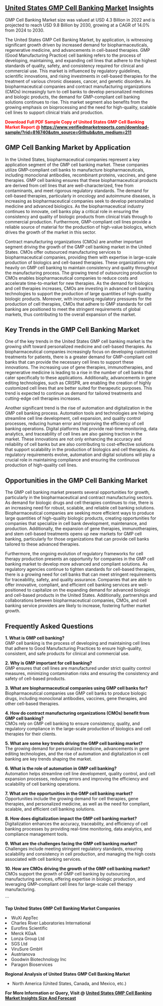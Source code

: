 <h2><a href="https://www.verifiedmarketreports.com/download-sample/?rid=816740&amp;utm_source=Github&amp;utm_medium=211" target="_blank">United States GMP Cell Banking Market</a> Insights</h2><p>GMP Cell Banking Market size was valued at USD 4.3 Billion in 2022 and is projected to reach USD 9.8 Billion by 2030, growing at a CAGR of 14.0% from 2024 to 2030.</p><p><p>The United States GMP Cell Banking Market, by application, is witnessing significant growth driven by increased demand for biopharmaceuticals, regenerative medicine, and advancements in cell-based therapies. GMP (Good Manufacturing Practice) cell banking refers to the process of developing, maintaining, and expanding cell lines that adhere to the highest standards of quality, safety, and consistency required for clinical and commercial use. This market is influenced by regulatory guidelines, scientific innovations, and rising investments in cell-based therapies for the treatment of various chronic diseases, cancer, and genetic disorders. As biopharmaceutical companies and contract manufacturing organizations (CMOs) increasingly turn to cell banks to develop personalized medicines and biologic products, the demand for GMP-compliant cell banking solutions continues to rise. This market segment also benefits from the growing emphasis on bioprocessing and the need for high-quality, scalable cell lines to support clinical trials and production. <strong><p><span class=""><span style="color: #ff0000;"><strong>Download Full PDF Sample Copy of United States GMP Cell Banking Market Report</strong> @ </span><a href="https://www.verifiedmarketreports.com/download-sample/?rid=816740&amp;utm_source=Github&amp;utm_medium=211" target="_blank">https://www.verifiedmarketreports.com/download-sample/?rid=816740&amp;utm_source=Github&amp;utm_medium=211</a></span></p></strong></p><h2>GMP Cell Banking Market by Application</h2><p>In the United States, biopharmaceutical companies represent a key application segment of the GMP cell banking market. These companies utilize GMP-compliant cell banks to manufacture biopharmaceuticals, including monoclonal antibodies, recombinant proteins, vaccines, and gene therapies. GMP cell banking ensures that these biopharmaceutical products are derived from cell lines that are well-characterized, free from contaminants, and meet rigorous regulatory standards. The demand for cell-based therapies, particularly in oncology and autoimmune diseases, is increasing as biopharmaceutical companies seek to develop personalized medicine and advanced biologics. As the biopharmaceutical industry continues to innovate, cell banks play a critical role in ensuring the consistency and quality of biologic products from clinical trials through to commercial production. Furthermore, GMP-compliant cell lines provide a reliable source of material for the production of high-value biologics, which drives the growth of the market in this sector.</p><p>Contract manufacturing organizations (CMOs) are another important segment driving the growth of the GMP cell banking market in the United States. CMOs offer outsourced manufacturing services to biopharmaceutical companies, providing them with expertise in large-scale production of biologics and cell-based therapies. These organizations rely heavily on GMP cell banking to maintain consistency and quality throughout the manufacturing process. The growing trend of outsourcing production to CMOs enables biopharmaceutical companies to reduce costs and accelerate time-to-market for new therapies. As the demand for biologics and cell therapies increases, CMOs are investing in advanced cell banking technologies to support the production of large quantities of high-quality biologic products. Moreover, with increasing regulatory pressures for the production of cell therapies, CMOs that adhere to GMP standards for cell banking are positioned to meet the stringent requirements of global markets, thus contributing to the overall expansion of the market.</p><h2>Key Trends in the GMP Cell Banking Market</h2><p>One of the key trends in the United States GMP cell banking market is the growing shift toward personalized medicine and cell-based therapies. As biopharmaceutical companies increasingly focus on developing customized treatments for patients, there is a greater demand for GMP-compliant cell banks that can provide the necessary cell lines to support these innovations. The increasing use of gene therapies, immunotherapies, and regenerative medicine is leading to a rise in the number of cell banks that cater specifically to these applications. Additionally, advancements in gene editing technologies, such as CRISPR, are enabling the creation of highly customized cell lines that are better suited for therapeutic purposes. This trend is expected to continue as demand for tailored treatments and cutting-edge cell therapies increases.</p><p>Another significant trend is the rise of automation and digitalization in the GMP cell banking process. Automation tools and technologies are helping streamline cell line development, cell expansion, and quality control processes, reducing human error and improving the efficiency of cell banking operations. Digital platforms that provide real-time monitoring, data analytics, and traceability of cell lines are also gaining traction in the market. These innovations are not only enhancing the accuracy and reliability of cell banks but are also contributing to cost-effective solutions that support scalability in the production of biologics and cell therapies. As regulatory requirements evolve, automation and digital solutions will play a crucial role in maintaining compliance and ensuring the continuous production of high-quality cell lines.</p><h2>Opportunities in the GMP Cell Banking Market</h2><p>The GMP cell banking market presents several opportunities for growth, particularly in the biopharmaceutical and contract manufacturing sectors. As demand for biologic drugs and cell therapies continues to rise, there is an increasing need for robust, scalable, and reliable cell banking solutions. Biopharmaceutical companies are seeking more efficient ways to produce large quantities of high-quality biologic products, creating opportunities for companies that specialize in cell bank development, maintenance, and production. Additionally, the expansion of gene therapies, immunotherapies, and stem cell-based treatments opens up new markets for GMP cell banking, particularly for those organizations that can provide cell banks tailored to these advanced therapies.</p><p>Furthermore, the ongoing evolution of regulatory frameworks for cell therapy production presents an opportunity for companies in the GMP cell banking market to develop more advanced and compliant solutions. As regulatory agencies continue to tighten standards for cell-based therapies, there is a growing need for cell banks that can meet stringent requirements for traceability, safety, and quality assurance. Companies that are able to offer innovative, compliant, and efficient cell banking services are well-positioned to capitalize on the expanding demand for advanced biologic and cell-based products in the United States. Additionally, partnerships and collaborations between biopharmaceutical companies, CMOs, and cell banking service providers are likely to increase, fostering further market growth.</p><h2>Frequently Asked Questions</h2><p><strong>1. What is GMP cell banking?</strong><br>GMP cell banking is the process of developing and maintaining cell lines that adhere to Good Manufacturing Practices to ensure high-quality, consistent, and safe products for clinical and commercial use.</p><p><strong>2. Why is GMP important for cell banking?</strong><br>GMP ensures that cell lines are manufactured under strict quality control measures, minimizing contamination risks and ensuring the consistency and safety of cell-based products.</p><p><strong>3. What are biopharmaceutical companies using GMP cell banks for?</strong><br>Biopharmaceutical companies use GMP cell banks to produce biologic drugs, including monoclonal antibodies, vaccines, gene therapies, and other cell-based therapies.</p><p><strong>4. How do contract manufacturing organizations (CMOs) benefit from GMP cell banking?</strong><br>CMOs rely on GMP cell banking to ensure consistency, quality, and regulatory compliance in the large-scale production of biologics and cell therapies for their clients.</p><p><strong>5. What are some key trends driving the GMP cell banking market?</strong><br>The growing demand for personalized medicine, advancements in gene editing technologies, and the rise of automation and digitalization in cell banking are key trends shaping the market.</p><p><strong>6. What is the role of automation in GMP cell banking?</strong><br>Automation helps streamline cell line development, quality control, and cell expansion processes, reducing errors and improving the efficiency and scalability of cell banking operations.</p><p><strong>7. What are the opportunities in the GMP cell banking market?</strong><br>Opportunities include the growing demand for cell therapies, gene therapies, and personalized medicine, as well as the need for compliant, scalable, and efficient cell banking solutions.</p><p><strong>8. How does digitalization impact the GMP cell banking market?</strong><br>Digitalization enhances the accuracy, traceability, and efficiency of cell banking processes by providing real-time monitoring, data analytics, and compliance management tools.</p><p><strong>9. What are the challenges facing the GMP cell banking market?</strong><br>Challenges include meeting stringent regulatory standards, ensuring scalability and consistency in cell production, and managing the high costs associated with cell banking services.</p><p><strong>10. How are CMOs driving the growth of the GMP cell banking market?</strong><br>CMOs support the growth of GMP cell banking by outsourcing manufacturing services, offering expertise in biologic production, and leveraging GMP-compliant cell lines for large-scale cell therapy manufacturing.</p>```</p><p><strong>Top United States GMP Cell Banking Market Companies</strong></p><div data-test-id=""><p><li>WuXi AppTec</li><li> Charles River Laboratories International</li><li> Eurofins Scientific</li><li> Merck KGaA</li><li> Lonza Group Ltd</li><li> SGS Ltd</li><li> ViruSure GmbH</li><li> Austrianova</li><li> Goodwin Biotechnology Inc</li><li> Paragon Bioservices</li></p><div><strong>Regional Analysis of&nbsp;United States GMP Cell Banking Market</strong></div><ul><li dir="ltr"><p dir="ltr">North America&nbsp;(United States, Canada, and Mexico, etc.)</p></li></ul><p><strong>For More Information or Query, Visit @&nbsp;</strong><strong><a href="https://www.verifiedmarketreports.com/product/gmp-cell-banking-market/?utm_source=Github&amp;utm_medium=211" target="_blank">United States GMP Cell Banking Market Insights Size And Forecast</a></strong></p></div>
